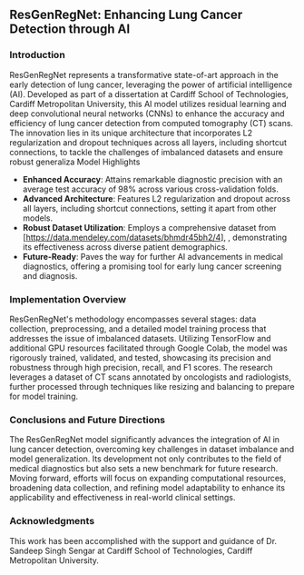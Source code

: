 ## ResGenRegNet: Enhancing Lung Cancer Detection through AI

### Introduction
ResGenRegNet represents a transformative state-of-art approach in the early detection of lung cancer, leveraging the power of artificial intelligence (AI). Developed as part of a dissertation at Cardiff School of Technologies, Cardiff Metropolitan University, this AI model utilizes residual learning and deep convolutional neural networks (CNNs) to enhance the accuracy and efficiency of lung cancer detection from computed tomography (CT) scans. The innovation lies in its unique architecture that incorporates L2 regularization and dropout techniques across all layers, including shortcut connections, to tackle the challenges of imbalanced datasets and ensure robust generaliza Model Highlights
- **Enhanced Accuracy**: Attains remarkable diagnostic precision with an average test accuracy of 98% across various cross-validation folds.
- **Advanced Architecture**: Features L2 regularization and dropout across all layers, including shortcut connections, setting it apart from other models.
- **Robust Dataset Utilization**: Employs a comprehensive dataset from [https://data.mendeley.com/datasets/bhmdr45bh2/4], , demonstrating its effectiveness across diverse patient demographics.
- **Future-Ready**: Paves the way for further AI advancements in medical diagnostics, offering a promising tool for early lung cancer screening and diagnosis.

### Implementation Overview
ResGenRegNet's methodology encompasses several stages: data collection, preprocessing, and a detailed model training process that addresses the issue of imbalanced datasets. Utilizing TensorFlow and additional GPU resources facilitated through Google Colab, the model was rigorously trained, validated, and tested, showcasing its precision and robustness through high precision, recall, and F1 scores. The research leverages a dataset of CT scans annotated by oncologists and radiologists, further processed through techniques like resizing and balancing to prepare for model training.

### Conclusions and Future Directions
The ResGenRegNet model significantly advances the integration of AI in lung cancer detection, overcoming key challenges in dataset imbalance and model generalization. Its development not only contributes to the field of medical diagnostics but also sets a new benchmark for future research. Moving forward, efforts will focus on expanding computational resources, broadening data collection, and refining model adaptability to enhance its applicability and effectiveness in real-world clinical settings.



### Acknowledgments
This work has been accomplished with the support and guidance of Dr. Sandeep Singh Sengar at Cardiff School of Technologies, Cardiff Metropolitan University.
